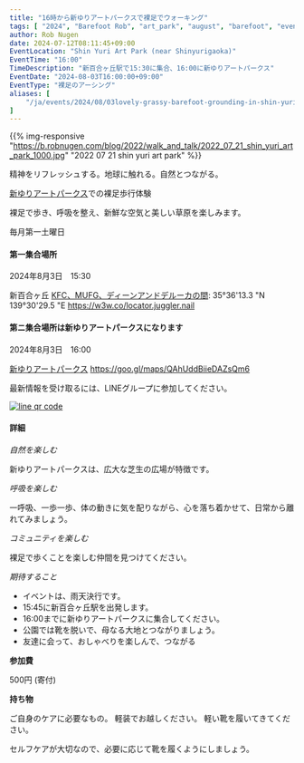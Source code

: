 ```yaml
---
title: "16時から新ゆりアートパークスで裸足でウォーキング"
tags: [ "2024", "Barefoot Rob", "art_park", "august", "barefoot", "event", "walk", "はだし", "新百合ヶ丘駅", "裸足のロブ" ]
author: Rob Nugen
date: 2024-07-12T08:11:45+09:00
EventLocation: "Shin Yuri Art Park (near Shinyurigaoka)"
EventTime: "16:00"
TimeDescription: "新百合ヶ丘駅で15:30に集合、16:00に新ゆりアートパークス"
EventDate: "2024-08-03T16:00:00+09:00"
EventType: "裸足のアーシング"
aliases: [
    "/ja/events/2024/08/03lovely-grassy-barefoot-grounding-in-shin-yuri-art-park",
]
---
```


{{% img-responsive "https://b.robnugen.com/blog/2022/walk_and_talk/2022_07_21_shin_yuri_art_park_1000.jpg" "2022 07 21 shin yuri art park" %}}

精神をリフレッシュする。地球に触れる。自然とつながる。

[新ゆりアートパークス](http://www.airgreen.info/artparks.html)での裸足歩行体験

裸足で歩き、呼吸を整え、新鮮な空気と美しい草原を楽しみます。

毎月第一土曜日

#### 第一集合場所

2024年8月3日　15:30

新百合ヶ丘 [KFC、MUFG、ディーンアンドデルーカの間](https://goo.gl/maps/aoY2j7WxkNjSC2u98): 35°36'13.3 "N 139°30'29.5 "E https://w3w.co/locator.juggler.nail

#### 第ニ集合場所は新ゆりアートパークスになります

2024年8月3日　16:00

[新ゆりアートパークス](http://www.airgreen.info/artparks.html) https://goo.gl/maps/QAhUddBiieDAZsQm6

最新情報を受け取るには、LINEグループに参加してください。

[![line qr code](//b.robnugen.com/blog/2021/thumbs/2021_sep_25_rob_line_qr_code_text_walk_and_talk.jpg)](//b.robnugen.com/blog/2021/2021_sep_25_rob_line_qr_code_text_walk_and_talk.jpg)

#### 詳細

*自然を楽しむ*

新ゆりアートパークスは、広大な芝生の広場が特徴です。

*呼吸を楽しむ*

一呼吸、一歩一歩、体の動きに気を配りながら、心を落ち着かせて、日常から離れてみましょう。

*コミュニティを楽しむ*

裸足で歩くことを楽しむ仲間を見つけてください。

*期待すること*

* イベントは、雨天決行です。
* 15:45に新百合ヶ丘駅を出発します。
* 16:00までに新ゆりアートパークスに集合してください。
* 公園では靴を脱いで、母なる大地とつながりましょう。
* 友達に会って、おしゃべりを楽しんで、つながる

**参加費**

500円 (寄付)

**持ち物**

ご自身のケアに必要なもの。 軽装でお越しください。
軽い靴を履いてきてください。

セルフケアが大切なので、必要に応じて靴を履くようにしましょう。
